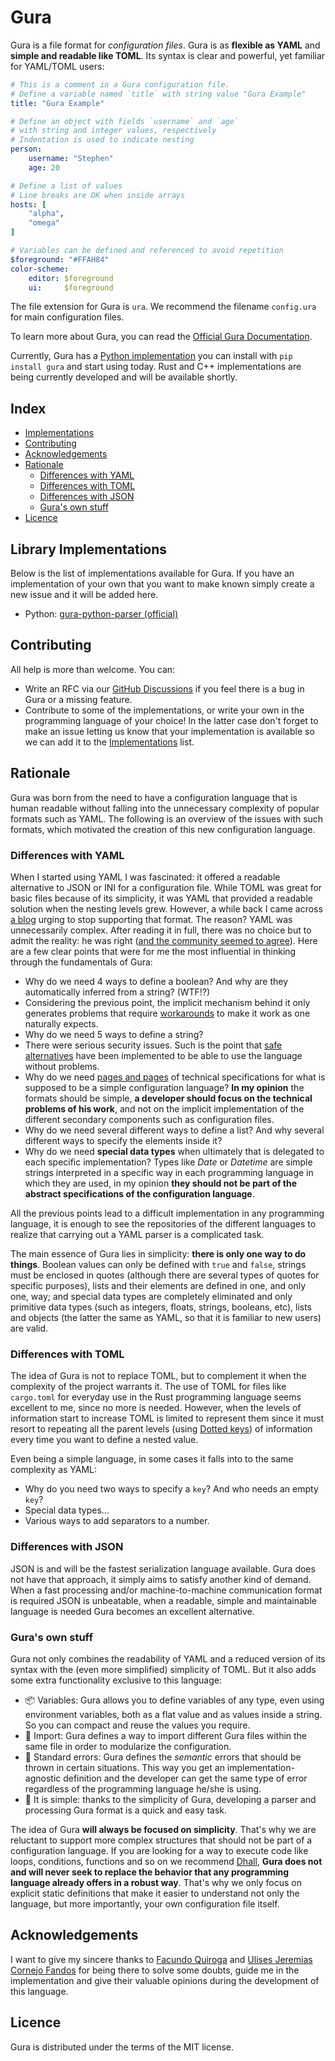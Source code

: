 # Gura

Gura is a file format for *configuration files*. Gura is as **flexible as YAML** and **simple and readable like TOML**. Its syntax is clear and powerful, yet familiar for YAML/TOML users:

````yaml
# This is a comment in a Gura configuration file.
# Define a variable named `title` with string value "Gura Example"
title: "Gura Example"

# Define an object with fields `username` and `age`
# with string and integer values, respectively
# Indentation is used to indicate nesting
person:
    username: "Stephen"
    age: 20

# Define a list of values
# Line breaks are OK when inside arrays
hosts: [
    "alpha",
    "omega"
]

# Variables can be defined and referenced to avoid repetition
$foreground: "#FFAH84"
color-scheme:
    editor: $foreground
    ui:     $foreground

````
The file extension for Gura is `ura`. We recommend the filename `config.ura` for main configuration files.

To learn more about Gura, you can read the [Official Gura Documentation][specs].

Currently, Gura has a [Python implementation](https://github.com/jware-solutions/gura-python-parser) you can install with `pip install gura` and start using today. Rust and C++ implementations are being currently developed and will be available shortly.

## Index

- [Implementations](#implementations)
- [Contributing](#contributing)
- [Acknowledgements](#acknowledgements)
- [Rationale](#rationale)
	- [Differences with YAML](#differences-with-yaml)
	- [Differences with TOML](#differences-with-toml)
	- [Differences with JSON](#differences-with-json)
	- [Gura's own stuff](#guras-own-stuff)
- [Licence](#licence)


## Library Implementations

Below is the list of implementations available for Gura. If you have an implementation of your own that you want to make known simply create a new issue and it will be added here.

- Python: [gura-python-parser (official)][gura-python-parser]


## Contributing

All help is more than welcome. You can:

- Write an RFC via our [GitHub Discussions][discussions] if you feel there is a bug in Gura or a missing feature.
- Contribute to some of the implementations, or write your own in the programming language of your choice! In the latter case don't forget to make an issue letting us know that your implementation is available so we can add it to the [Implementations](#implementations) list.
<!-- - Contribute to the official website project -->



## Rationale

Gura was born from the need to have a configuration language that is human readable without falling into the unnecessary complexity of popular formats such as YAML. The following is an overview of the issues with such formats, which motivated the creation of this new configuration language.

### Differences with YAML

When I started using YAML I was fascinated: it offered a readable alternative to JSON or INI for a configuration file. While TOML was great for basic files because of its simplicity, it was YAML that provided a readable solution when the nesting levels grew.
However, a while back I came across [a blog][blog] urging to stop supporting that format. The reason? YAML was unnecessarily complex. After reading it in full, there was no choice but to admit the reality: he was right ([and the community seemed to agree][reddit-post]). Here are a few clear points that were for me the most influential in thinking through the fundamentals of Gura:

- Why do we need 4 ways to define a boolean? And why are they automatically inferred from a string? (WTF!?)
- Considering the previous point, the implicit mechanism behind it only generates problems that require [workarounds][boolean-workaround] to make it work as one naturally expects.
- Why do we need 5 ways to define a string?
- There were serious security issues. Such is the point that [safe alternatives][safe-yaml] have been implemented to be able to use the language without problems.
- Why do we need [pages and pages][yaml-specs] of technical specifications for what is supposed to be a simple configuration language? **In my opinion** the formats should be simple, **a developer should focus on the technical problems of his work**, and not on the implicit implementation of the different secondary components such as configuration files.
- Why do we need several different ways to define a list? And why several different ways to specify the elements inside it?
- Why do we need **special data types** when ultimately that is delegated to each specific implementation? Types like *Date* or *Datetime* are simple strings interpreted in a specific way in each programming language in which they are used, in my opinion **they should not be part of the abstract specifications of the configuration language**.

All the previous points lead to a difficult implementation in any programming language, it is enough to see the repositories of the different languages to realize that carrying out a YAML parser is a complicated task.

The main essence of Gura lies in simplicity: **there is only one way to do things**. Boolean values can only be defined with `true` and `false`, strings must be enclosed in quotes (although there are several types of quotes for specific purposes), lists and their elements are defined in one, and only one, way; and special data types are completely eliminated and only primitive data types (such as integers, floats, strings, booleans, etc), lists and objects (the latter the same as YAML, so that it is familiar to new users) are valid.


### Differences with TOML

The idea of Gura is not to replace TOML, but to complement it when the complexity of the project warrants it. The use of TOML for files like `cargo.toml` for everyday use in the Rust programming language seems excellent to me, since no more is needed. However, when the levels of information start to increase TOML is limited to represent them since it must resort to repeating all the parent levels (using [Dotted keys][dotted-keys]) of information every time you want to define a nested value.

Even being a simple language, in some cases it falls into to the same complexity as YAML: 

- Why do you need two ways to specify a `key`? And who needs an empty `key`?
- Special data types...
- Various ways to add separators to a number.


### Differences with JSON

JSON is and will be the fastest serialization language available. Gura does not have that approach, it simply aims to satisfy another kind of demand. When a fast processing and/or machine-to-machine communication format is required JSON is unbeatable, when a readable, simple and maintainable language is needed Gura becomes an excellent alternative.


### Gura's own stuff

Gura not only combines the readability of YAML and a reduced version of its syntax with the (even more simplified) simplicity of TOML. But it also adds some extra functionality exclusive to this language:

- 📦 Variables: Gura allows you to define variables of any type, even using environment variables, both as a flat value and as values inside a string. So you can compact and reuse the values you require.
- 📑 Import: Gura defines a way to import different Gura files within the same file in order to modularize the configuration.
- 🚫 Standard errors: Gura defines the *semantic* errors that should be thrown in certain situations. This way you get an implementation-agnostic definition and the developer can get the same type of error regardless of the programming language he/she is using.
- 🌟 It is simple: thanks to the simplicity of Gura, developing a parser and processing Gura format is a quick and easy task.

The idea of Gura **will always be focused on simplicity**. That's why we are reluctant to support more complex structures that should not be part of a configuration language. If you are looking for a way to execute code like loops, conditions, functions and so on we recommend [Dhall][dhall], **Gura does not and will never seek to replace the behavior that any programming language already offers in a robust way**. That's why we only focus on explicit static definitions that make it easier to understand not only the language, but more importantly, your own configuration file itself.


## Acknowledgements

I want to give my sincere thanks to [Facundo Quiroga][quiroga] and [Ulises Jeremias Cornejo Fandos][cornejo-fandos] for being there to solve some doubts, guide me in the implementation and give their valuable opinions during the development of this language.


## Licence

Gura is distributed under the terms of the MIT license.

[blog]: https://noyaml.com/
[specs]: ./gura.md
[specs-site]: https://jware-solutions.github.io/gura
[boolean-workaround]: https://stackoverflow.com/questions/53648244/specifying-the-string-value-yes-in-a-yaml-property
[safe-yaml]: https://pyyaml.docsforge.com/master/api/yaml/safe_load/
[yaml-specs]: https://yaml.org/spec/1.2/spec.html
[reddit-post]: https://www.reddit.com/r/programming/comments/iqwbek/stop_adding_support_for_yaml_in_your_products/
[dotted-keys]: https://toml.io/en/v1.0.0#table
[dhall]: https://dhall-lang.org/#
[gura-python-parser]: https://github.com/jware-solutions/gura-python-parser
[discussions]: https://github.com/jware-solutions/gura/discussions/categories/ideas-rfc
[quiroga]: https://github.com/facundoq
[cornejo-fandos]: https://github.com/ulises-jeremias
